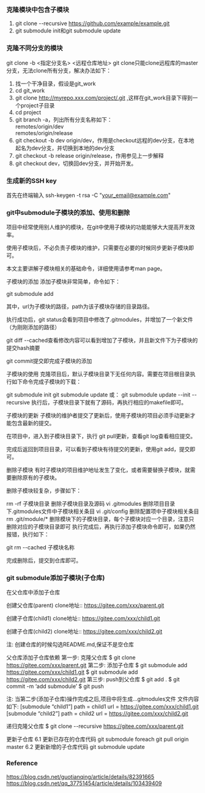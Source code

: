 ### 克隆模块中包含子模块
1) git clone --recursive https://github.com/example/example.git
2) git submodule init和git submodule update

### 克隆不同分支的模块
git clone -b <指定分支名> <远程仓库地址>
git clone只能clone远程库的master分支，无法clone所有分支，解决办法如下：  

1. 找一个干净目录，假设是git_work  
2. cd git_work  
3. git clone http://myrepo.xxx.com/project/.git ,这样在git_work目录下得到一个project子目录  
4. cd project  
5. git branch -a，列出所有分支名称如下：  
remotes/origin/dev  
remotes/origin/release  
6. git checkout -b dev origin/dev，作用是checkout远程的dev分支，在本地起名为dev分支，并切换到本地的dev分支  
7. git checkout -b release origin/release，作用参见上一步解释  
8. git checkout dev，切换回dev分支，并开始开发。  



### 生成新的SSH key
首先在终端输入 ssh-keygen -t rsa -C "your_email@example.com"

### git中submodule子模块的添加、使用和删除

项目中经常使用别人维护的模块，在git中使用子模块的功能能够大大提高开发效率。

使用子模块后，不必负责子模块的维护，只需要在必要的时候同步更新子模块即可。

本文主要讲解子模块相关的基础命令，详细使用请参考man page。

子模块的添加
添加子模块非常简单，命令如下：

git submodule add <url> <path>

其中，url为子模块的路径，path为该子模块存储的目录路径。

执行成功后，git status会看到项目中修改了.gitmodules，并增加了一个新文件（为刚刚添加的路径）

git diff --cached查看修改内容可以看到增加了子模块，并且新文件下为子模块的提交hash摘要

git commit提交即完成子模块的添加

子模块的使用
克隆项目后，默认子模块目录下无任何内容。需要在项目根目录执行如下命令完成子模块的下载：

git submodule init
git submodule update
或：
git submodule update --init --recursive
执行后，子模块目录下就有了源码，再执行相应的makefile即可。

子模块的更新
子模块的维护者提交了更新后，使用子模块的项目必须手动更新才能包含最新的提交。

在项目中，进入到子模块目录下，执行 git pull更新，查看git log查看相应提交。

完成后返回到项目目录，可以看到子模块有待提交的更新，使用git add，提交即可。

删除子模块
有时子模块的项目维护地址发生了变化，或者需要替换子模块，就需要删除原有的子模块。

删除子模块较复杂，步骤如下：

rm -rf 子模块目录 删除子模块目录及源码
vi .gitmodules 删除项目目录下.gitmodules文件中子模块相关条目
vi .git/config 删除配置项中子模块相关条目
rm .git/module/* 删除模块下的子模块目录，每个子模块对应一个目录，注意只删除对应的子模块目录即可
执行完成后，再执行添加子模块命令即可，如果仍然报错，执行如下：

git rm --cached 子模块名称

完成删除后，提交到仓库即可。


### git submodule添加子模块(子仓库)
在父仓库中添加子仓库

创建父仓库(parent)
clone地址:: https://gitee.com/xxx/parent.git

创建子仓库(child1)
clone地址:: https://gitee.com/xxx/child1.git

创建子仓库(child2)
clone地址:: https://gitee.com/xxx/child2.git

注: 创建仓库的时候勾选README.md,保证不是空仓库

父仓库添加子仓库依赖
第一步: 克隆父仓库
$ git clone https://gitee.com/xxx/parent.git
第二步: 添加子仓库
$ git submodule add https://gitee.com/xxx/child1.git
$ git submodule add https://gitee.com/xxx/child2.git
第三步: push到父仓库
$ git add .
$ git commit -m ‘add submodule’
$ git push

注: 当第二步(添加子仓库)操作完成之后,项目中将生成…gitmodules文件
文件内容如下:
[submodule “child1”]
path = child1
url = https://gitee.com/xxx/child1.git
[submodule “child2”]
path = child2
url = https://gitee.com/xxx/child2.git

递归克隆父仓库
$ git clone --recursive https://gitee.com/xxx/parent.git

更新子仓库
6.1 更新已存在的仓库代码
git submodule foreach git pull origin master
6.2 更新新增的子仓库代码
git submodule update

### Reference
https://blog.csdn.net/guotianqing/article/details/82391665
https://blog.csdn.net/qq_37751454/article/details/103439409
